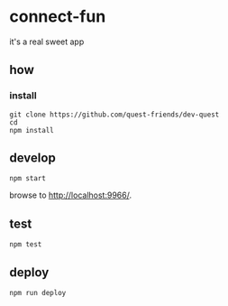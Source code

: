 
# connect-fun

it's a real sweet app

## how

### install

```
git clone https://github.com/quest-friends/dev-quest
cd 
npm install
```

## develop

```
npm start
```

browse to <http://localhost:9966/>.

## test

```
npm test
```

## deploy

```
npm run deploy
```
